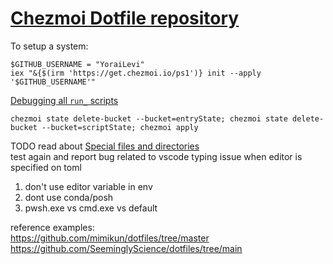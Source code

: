# [Chezmoi Dotfile repository](https://www.chezmoi.io/user-guide/daily-operations/)

To setup a system:
```
$GITHUB_USERNAME = "YoraiLevi"
iex "&{$(irm 'https://get.chezmoi.io/ps1')} init --apply '$GITHUB_USERNAME'"
```

[Debugging all `run_` scripts](https://www.chezmoi.io/user-guide/use-scripts-to-perform-actions/#clear-the-state-of-all-run_onchange_-and-run_once_-scripts)
```
chezmoi state delete-bucket --bucket=entryState; chezmoi state delete-bucket --bucket=scriptState; chezmoi apply
```

TODO read about [Special files and directories](https://www.chezmoi.io/reference/special-files-and-directories/)  
test again and report bug related to vscode typing issue when editor is specified on toml  
1) don't use editor variable in env  
2) dont use conda/posh  
3) pwsh.exe vs cmd.exe vs default  

reference examples:  
https://github.com/mimikun/dotfiles/tree/master  
https://github.com/SeeminglyScience/dotfiles/tree/main  